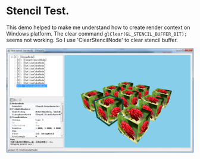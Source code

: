 ﻿# Stencil Test.

This demo helped to make me understand how to create render context on Windows platform.
The clear command `glClear(GL_STENCIL_BUFFER_BIT);` seems not working. So I use 'ClearStencilNode' to clear stencil buffer.

![Stencil Test](StencilTest.png)


